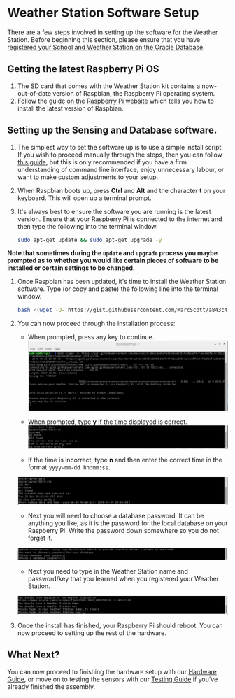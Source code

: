 # Weather Station Software Setup

There are a few steps involved in setting up the software for the Weather Station. Before beginning this section, please ensure that you have [registered your School and Weather Station on the Oracle Database](https://apex.oracle.com/pls/apex/f?p=81290:5:0::NO:::&tz=1:00).

## Getting the latest Raspberry Pi OS
1. The SD card that comes with the Weather Station kit contains a now-out-of-date version of Raspbian, the Raspberry Pi operating system.
1. Follow the [guide on the Raspberry Pi website](https://www.raspberrypi.org/learning/software-guide/) which tells you how to install the latest version of Raspbian.

## Setting up the Sensing and Database software.
1. The simplest way to set the software up is to use a simple install script. If you wish to proceed manually through the steps, then you can follow [this guide](), but this is only recommended if you have a firm understanding of command line interface, enjoy unnecessary labour, or want to make custom adjustments to your setup.

1. When Raspbian boots up, press **Ctrl** and **Alt** and the character **t** on your keyboard. This will open up a terminal prompt.

1. It's always best to ensure the software you are running is the latest version. Ensure that your Raspberry Pi is connected to the internet and then type the following into the terminal window.

   ```bash
   sudo apt-get update && sudo apt-get upgrade -y
   ```
   
  **Note that sometimes during the `update` and `upgrade` process you maybe prompted as to whether you would like certain pieces of software to be installed or certain settings to be changed.**
  
1. Once Raspbian has been updated, it's time to install the Weather Station software. Type (or copy and paste) the following line into the terminal window.

	```bash
	bash <(wget -O- https://gist.githubusercontent.com/MarcScott/a843c4dd4dfa3934b3de7b1fc0beadf8/raw/e65fd1c178202cf4ad8d4361ed5dcc1eeb2bb8d5/weather_install.sh)
	```

1. You can now proceed through the installation process:
    - When prompted, press any key to continue.
	![](images/install_01.png)
    - When prompted, type **y** if the time displayed is correct.
	![](images/install_02.png)
	
	- If the time is incorrect, type **n** and then enter the correct time in the format `yyyy-mm-dd hh:mm:ss`.
	
	![](images/install_03.png)
	
	- Next you will need to choose a database password. It can be anything you like, as it is the password for the local database on your Raspberry Pi. Write the password down somewhere so you do not forget it.
	
	![](images/install_04.png)
	
	- Next you need to type in the Weather Station name and password/key that you learned when you registered your Weather Station.
	
	![](images/install_05.png)
	
1. Once the install has finished, your Raspberry Pi should reboot. You can now proceed to setting up the rest of the hardware.

## What Next?
You can now proceed to finishing the hardware setup with our [Hardware Guide](build2.md), or move on to testing the sensors with our [Testing Guide](test.md) if you've already finished the assembly.
